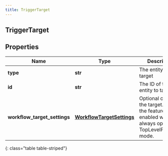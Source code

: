 ```yaml
---
title: TriggerTarget
---
```

## TriggerTarget

## Properties

|Name | Type | Description | Notes|
|------------ | ------------- | ------------- | -------------|
| **type** | **str** | The entity type to target | [optional] |
| **id** | **str** | The ID of the entity to target | [optional] |
| **workflow_target_settings** | [**WorkflowTargetSettings**](WorkflowTargetSettings.html) | Optional config for the target. Until the feature gets enabled will always operate in TopLevelPrimitives mode. | [optional] |
{: class="table table-striped"}


